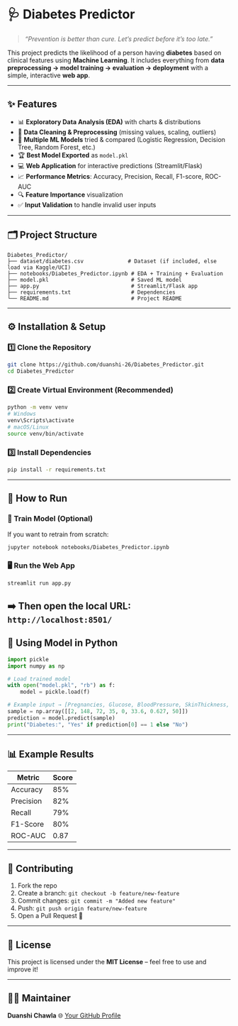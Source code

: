 # 🩺 Diabetes Predictor

> *“Prevention is better than cure. Let’s predict before it’s too late.”*

This project predicts the likelihood of a person having **diabetes** based on clinical features using **Machine Learning**.
It includes everything from **data preprocessing → model training → evaluation → deployment** with a simple, interactive **web app**.

---

## ✨ Features

* 📊 **Exploratory Data Analysis (EDA)** with charts & distributions
* 🧹 **Data Cleaning & Preprocessing** (missing values, scaling, outliers)
* 🤖 **Multiple ML Models** tried & compared (Logistic Regression, Decision Tree, Random Forest, etc.)
* 🏆 **Best Model Exported** as `model.pkl`
* 💻 **Web Application** for interactive predictions (Streamlit/Flask)
* 📈 **Performance Metrics**: Accuracy, Precision, Recall, F1-score, ROC-AUC
* 🔍 **Feature Importance** visualization
* ✅ **Input Validation** to handle invalid user inputs

---

## 🗂️ Project Structure

```
Diabetes_Predictor/
├── dataset/diabetes.csv              # Dataset (if included, else load via Kaggle/UCI)
├── notebooks/Diabetes_Predictor.ipynb # EDA + Training + Evaluation
├── model.pkl                          # Saved ML model
├── app.py                             # Streamlit/Flask app
├── requirements.txt                   # Dependencies
└── README.md                          # Project README
```

---

## ⚙️ Installation & Setup

### 1️⃣ Clone the Repository

```bash
git clone https://github.com/duanshi-26/Diabetes_Predictor.git
cd Diabetes_Predictor
```

### 2️⃣ Create Virtual Environment (Recommended)

```bash
python -m venv venv
# Windows
venv\Scripts\activate
# macOS/Linux
source venv/bin/activate
```

### 3️⃣ Install Dependencies

```bash
pip install -r requirements.txt
```

---

## 🚀 How to Run

### 🔬 Train Model (Optional)

If you want to retrain from scratch:

```bash
jupyter notebook notebooks/Diabetes_Predictor.ipynb
```

### 🖥️ Run the Web App

```bash
streamlit run app.py
```

➡️ Then open the local URL: `http://localhost:8501/`
---

## 🧪 Using Model in Python

```python
import pickle
import numpy as np

# Load trained model
with open("model.pkl", "rb") as f:
    model = pickle.load(f)

# Example input → [Pregnancies, Glucose, BloodPressure, SkinThickness, Insulin, BMI, DPF, Age]
sample = np.array([[2, 148, 72, 35, 0, 33.6, 0.627, 50]])
prediction = model.predict(sample)
print("Diabetes:", "Yes" if prediction[0] == 1 else "No")
```

---

## 📊 Example Results

| Metric    | Score |
| --------- | ----- |
| Accuracy  | 85%   |
| Precision | 82%   |
| Recall    | 79%   |
| F1-Score  | 80%   |
| ROC-AUC   | 0.87  |

---

## 🤝 Contributing

1. Fork the repo
2. Create a branch: `git checkout -b feature/new-feature`
3. Commit changes: `git commit -m "Added new feature"`
4. Push: `git push origin feature/new-feature`
5. Open a Pull Request 🚀

---

## 📜 License

This project is licensed under the **MIT License** – feel free to use and improve it!

---

## 👨‍💻 Maintainer

**Duanshi Chawla**
🌐 [Your GitHub Profile](https://github.com/duanshi-26)





